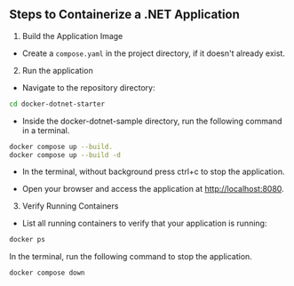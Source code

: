 ## Steps to Containerize a .NET Application

1. Build the Application Image

- Create a `compose.yaml` in the project directory, if it doesn't already exist.

2. Run the application

- Navigate to the repository directory:

```bash
cd docker-dotnet-starter
```

- Inside the docker-dotnet-sample directory, run the following command in a terminal.

```bash
docker compose up --build.
docker compose up --build -d
```
- In the terminal, without background press ctrl+c to stop the application.

- Open your browser and access the application at [http://localhost:8080](http://localhost:8080).

3. Verify Running Containers

- List all running containers to verify that your application is running:

```bash
docker ps
```


In the terminal, run the following command to stop the application.

```bash
docker compose down
```
